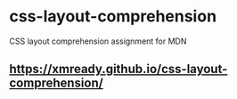 # css-layout-comprehension
CSS layout comprehension assignment for MDN

## https://xmready.github.io/css-layout-comprehension/
